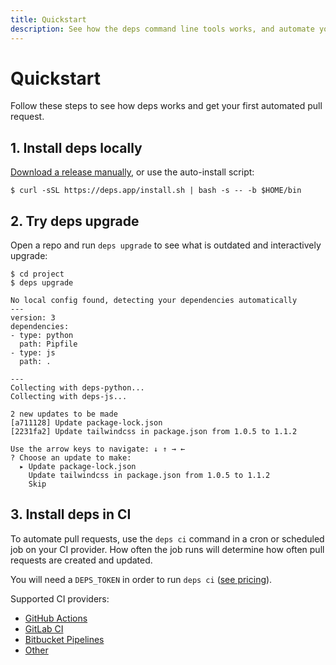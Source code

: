 ```yaml
---
title: Quickstart
description: See how the deps command line tools works, and automate your first pull request.
---
```


# Quickstart

Follow these steps to see how deps works and get your first automated pull request.

## 1. Install deps locally

[Download a release manually](https://github.com/dropseed/deps/releases), or use the auto-install script:

```console
$ curl -sSL https://deps.app/install.sh | bash -s -- -b $HOME/bin
```

## 2. Try deps upgrade

Open a repo and run `deps upgrade` to see what is outdated and interactively upgrade:

```console
$ cd project
$ deps upgrade

No local config found, detecting your dependencies automatically
---
version: 3
dependencies:
- type: python
  path: Pipfile
- type: js
  path: .

---
Collecting with deps-python...
Collecting with deps-js...

2 new updates to be made
[a711128] Update package-lock.json
[2231fa2] Update tailwindcss in package.json from 1.0.5 to 1.1.2

Use the arrow keys to navigate: ↓ ↑ → ←
? Choose an update to make:
  ▸ Update package-lock.json
    Update tailwindcss in package.json from 1.0.5 to 1.1.2
    Skip
```

## 3. Install deps in CI

To automate pull requests, use the `deps ci` command in a cron or scheduled job on your CI provider.
How often the job runs will determine how often pull requests are created and updated.

You will need a `DEPS_TOKEN` in order to run `deps ci` ([see pricing](/pricing/)).

<!-- If your repo is on GitHub, `deps init` will automatically help set up a GitHub Actions workflow! -->

Supported CI providers:

- [GitHub Actions](/github-actions/)
- [GitLab CI](/gitlab-ci/)
- [Bitbucket Pipelines](/bitbucket-pipelines/)
- [Other](/other-ci/)
